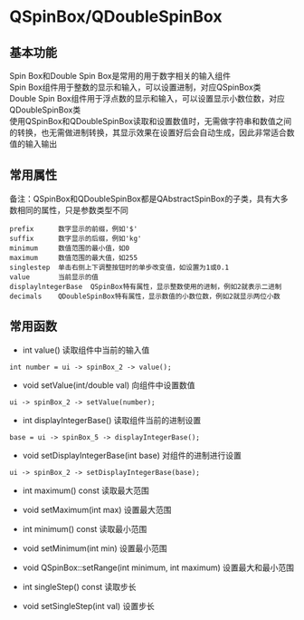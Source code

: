 # QSpinBox/QDoubleSpinBox

## 基本功能
Spin Box和Double Spin Box是常用的用于数字相关的输入组件  
Spin Box组件用于整数的显示和输入，可以设置进制，对应QSpinBox类  
Double Spin Box组件用于浮点数的显示和输入，可以设置显示小数位数，对应QDoubleSpinBox类  
使用QSpinBox和QDoubleSpinBox读取和设置数值时，无需做字符串和数值之间的转换，也无需做进制转换，其显示效果在设置好后会自动生成，因此非常适合数值的输入输出  


## 常用属性
备注：QSpinBox和QDoubleSpinBox都是QAbstractSpinBox的子类，具有大多数相同的属性，只是参数类型不同  
```
prefix		数字显示的前缀，例如'$'  
suffix		数字显示的后缀，例如'kg'  
minimum		数值范围的最小值，如0  
maximum		数值范围的最大值，如255  
singlestep	单击右侧上下调整按钮时的单步改变值，如设置为1或0.1  
value		当前显示的值  
displaylntegerBase	QSpinBox特有属性，显示整数使用的进制，例如2就表示二进制  
decimals	QDoubleSpinBox特有属性，显示数值的小数位数，例如2就显示两位小数  
```


## 常用函数
* int value()
读取组件中当前的输入值  
```
int number = ui -> spinBox_2 -> value();
```
* void setValue(int/double val)
向组件中设置数值  
```
ui -> spinBox_2 -> setValue(number);
```
* int displayIntegerBase()
读取组件当前的进制设置  
```
base = ui -> spinBox_5 -> displayIntegerBase();
```
* void setDisplayIntegerBase(int base)
对组件的进制进行设置  
```
ui -> spinBox_2 -> setDisplayIntegerBase(base);
```

* int maximum() const
读取最大范围

* void setMaximum(int max)
设置最大范围

*  int minimum() const
读取最小范围

* void setMinimum(int min)
设置最小范围

* void QSpinBox::setRange(int minimum, int maximum)
设置最大和最小范围

* int singleStep() const
读取步长

* void setSingleStep(int val)
设置步长
